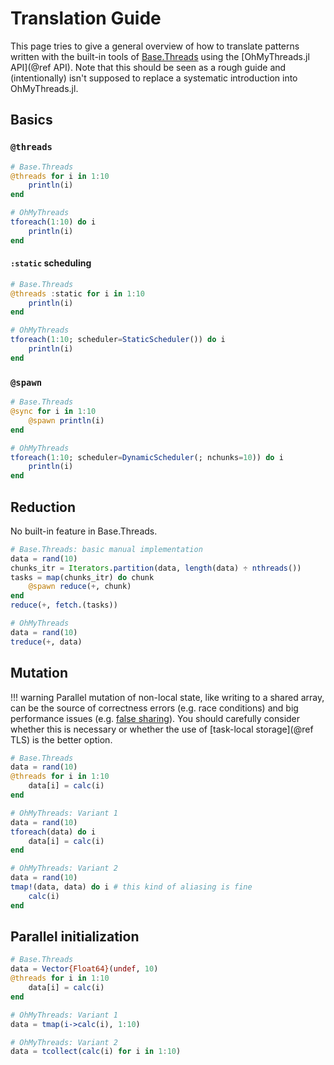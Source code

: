 # Translation Guide

This page tries to give a general overview of how to translate patterns written with the built-in tools of [Base.Threads](https://docs.julialang.org/en/v1/base/multi-threading/) using the [OhMyThreads.jl API](@ref API). Note that this should be seen as a rough guide and (intentionally) isn't supposed to replace a systematic introduction into OhMyThreads.jl.

## Basics

### `@threads`

```julia
# Base.Threads
@threads for i in 1:10
    println(i)
end
```

```julia
# OhMyThreads
tforeach(1:10) do i
    println(i)
end
```

#### `:static` scheduling

```julia
# Base.Threads
@threads :static for i in 1:10
    println(i)
end
```

```julia
# OhMyThreads
tforeach(1:10; scheduler=StaticScheduler()) do i
    println(i)
end
```

### `@spawn`

```julia
# Base.Threads
@sync for i in 1:10
    @spawn println(i)
end
```

```julia
# OhMyThreads
tforeach(1:10; scheduler=DynamicScheduler(; nchunks=10)) do i
    println(i)
end
```

## Reduction

No built-in feature in Base.Threads.

```julia
# Base.Threads: basic manual implementation
data = rand(10)
chunks_itr = Iterators.partition(data, length(data) ÷ nthreads())
tasks = map(chunks_itr) do chunk
    @spawn reduce(+, chunk)
end
reduce(+, fetch.(tasks))
```

```julia
# OhMyThreads
data = rand(10)
treduce(+, data)
```

## Mutation

!!! warning
    Parallel mutation of non-local state, like writing to a shared array, can be the source of correctness errors (e.g. race conditions) and big performance issues (e.g. [false sharing](https://en.wikipedia.org/wiki/False_sharing#:~:text=False%20sharing%20is%20an%20inherent,is%20limited%20to%20RAM%20caches.)). You should carefully consider whether this is necessary or whether the use of [task-local storage](@ref TLS) is the better option.

```julia
# Base.Threads
data = rand(10)
@threads for i in 1:10
    data[i] = calc(i)
end
```

```julia
# OhMyThreads: Variant 1
data = rand(10)
tforeach(data) do i
    data[i] = calc(i)
end
```

```julia
# OhMyThreads: Variant 2
data = rand(10)
tmap!(data, data) do i # this kind of aliasing is fine
    calc(i)
end
```

## Parallel initialization

```julia
# Base.Threads
data = Vector{Float64}(undef, 10)
@threads for i in 1:10
    data[i] = calc(i)
end
```

```julia
# OhMyThreads: Variant 1
data = tmap(i->calc(i), 1:10)
```

```julia
# OhMyThreads: Variant 2
data = tcollect(calc(i) for i in 1:10)
```

